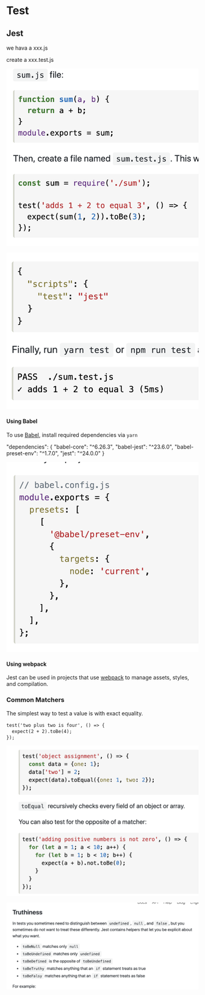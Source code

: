 # Test

## Jest

we hava a xxx.js

create a xxx.test.js

![](.gitbook/assets/image%20%2815%29.png)

![](.gitbook/assets/image%20%282%29.png)

#### Using Babel

To use [Babel](http://babeljs.io/), install required dependencies via `yarn`

"dependencies": { "babel-core": "^6.26.3", "babel-jest": "^23.6.0", "babel-preset-env": "^1.7.0", "jest": "^24.0.0" }

![](.gitbook/assets/image%20%286%29.png)

#### Using webpack

Jest can be used in projects that use [webpack](https://webpack.github.io/) to manage assets, styles, and compilation. 



### Common Matchers

The simplest way to test a value is with exact equality.

```text
test('two plus two is four', () => {
  expect(2 + 2).toBe(4);
});
```



![](.gitbook/assets/image%20%2829%29.png)

![](.gitbook/assets/image%20%2830%29.png)

## 

